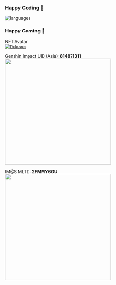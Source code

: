 ### Happy Coding 👋
![languages](https://github-readme-stats.vercel.app/api/top-langs/?username=mc256&langs_count=10&layout=compact&theme=graywhite)


### Happy Gaming 👾
NFT Avatar <br/>
[![Release](https://img.shields.io/badge/NFT_0x495f947276749ce646f68ac8c248420045cb7b5e-79767187670508267541581898996763846900408929008789729806553921175712180469761-blue?logo=opensea&logoColor=white&style=flat-square&color=%2350c3ff&logoWidth=20)](https://opensea.io/assets/ethereum/0x495f947276749ce646f68ac8c248420045cb7b5e/79767187670508267541581898996763846900408929008789729806553921175712180469761)


Genshin Impact UID (Asia): **814871311** <br/>
<img src="https://mc256.dev/wp-content/uploads/2022/09/IMG_0945.png" width="350"/>

IM@S MLTD: **2FMMY6GU** <br/>
<img src="https://mc256.dev/wp-content/uploads/2022/09/IMG_5362AA53FF6F-1.jpeg" width="350"/>

